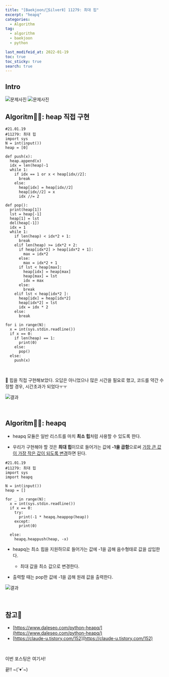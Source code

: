 ```yaml
---
title: "[Baekjoon/🥈SilverⅡ] 11279: 최대 힙"
excerpt: "heapq"
categories:
  - Algorithm
tag:
  - algorithm
  - baekjoon
  - python

last_modifeid_at: 2022-01-19
toc: true
toc_sticky: true
search: true
---
```

## Intro
![문제사진](https://ifh.cc/g/g23GWX.png)
![문제사진](https://ifh.cc/g/SMAtfQ.png)


## Algoritm👩‍💻: heap 직접 구현

```
#21.01.19
#11279: 최대 힙
import sys
N = int(input())
heap = [0]

def push(x):
  heap.append(x)
  idx = len(heap)-1
  while 1:
    if idx == 1 or x < heap[idx//2]:
      break
    else:
      heap[idx] = heap[idx//2]
      heap[idx//2] = x
      idx //= 2

def pop():
  print(heap[1])
  lst = heap[-1]
  heap[1] = lst
  del(heap[-1])
  idx = 1
  while 1:
    if len(heap) < idx*2 + 1:
      break
    elif len(heap) >= idx*2 + 2:
      if heap[idx*2] > heap[idx*2 + 1]:
        max = idx*2
      else:
        max = idx*2 + 1
      if lst < heap[max]:
        heap[idx] = heap[max]
        heap[max] = lst
        idx = max
      else:
        break
    elif lst < heap[idx*2 ]:
      heap[idx] = heap[idx*2]
      heap[idx*2] = lst
      idx = idx * 2
    else:
      break

for i in range(N):
  x = int(sys.stdin.readline())
  if x == 0:
    if len(heap) == 1:
      print(0)
    else:
      pop()
  else:
    push(x)
```

<br>

👩 힙을 직접 구현해보았다. 오답은 아니었으나 많은 시간을 필요로 했고, 코드를 약간 수정할 경우, 시간초과가 되었다ㅜㅜ

![결과](https://ifh.cc/g/pRFSDk.png)

<br>

## Algoritm👩‍💻: heapq 

* heapq 모듈은 일반 리스트를 마치 **최소 힙**처럼 사용할 수 있도록 한다.

* 우리가 구현해야 할 것은 **최대 힙**이므로 들어가는 값에 **-1을 곱함**으로써 <u>가장 큰 값이 가장 작은 값이 되도록 변경</u>하면 된다.

```
#21.01.19
#11279: 최대 힙
import sys
import heapq

N = int(input())
heap = []

for _ in range(N):
  x = int(sys.stdin.readline())
  if x == 0:
    try:
      print(-1 * heapq.heappop(heap))
    except:
      print(0)

  else:
    heapq.heappush(heap, -x)
```

* heapq는 최소 힙을 지원하므로 들어가는 값에 -1을 곱해 음수형태로 값을 삽입한다.
  * 최대 값을 최소 값으로 변경한다.

* 출력할 때는 pop한 값에 -1을 곱해 원래 값을 출력한다.


![결과](https://ifh.cc/g/iO5XAy.png)

<br>

## 참고📃
* [https://www.daleseo.com/python-heapq/](https://www.daleseo.com/python-heapq/)
* [https://claude-u.tistory.com/152](https://claude-u.tistory.com/152)

<br>

이번 포스팅은 여기서!

끝!! ~(˘▾˘~)

